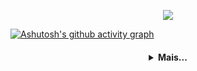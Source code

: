 <p align="center"><img src="https://readme-typing-svg.herokuapp.com/?duration=2500&center=true&lines&color=56F1F790&vCenter=true&width=500&height=40&lines=Bem+Vindo+ao+meu+reposit%C3%B3rio!!+;Nada+demais...%F0%9F%A4%B7%E2%80%8D%E2%99%82%EF%B8%8F;S%C3%B3+estudando+...%F0%9F%91%A8%E2%80%8D%F0%9F%92%BB"></a>
</p>


[![Ashutosh's github activity graph](https://activity-graph.herokuapp.com/graph?username=thomasnmarschall&bg_color=0d1117&color=9cae42&line=4dff00&point=918f94&area=true&hide_border=true)](https://github.com/ashutosh00710/github-readme-activity-graph)


<h4 align="center">
<details>
<summary>Mais...</summary>
  <br>

<p align="center">
  <a href="https://github.com/thomasnmarschall">
    <img
      align="center"
      height="150em"
      src="https://github-readme-stats.vercel.app/api?username=thomasnmarschall&show_icons=true&include_all_commits=true&count_private=true&theme=tokyonight"/>
  </a>
  <a href="https://github.com/thomasnmarschall">
    <img
      align="center"
      height="150em"
      src="https://github-readme-stats.vercel.app/api/top-langs/?username=thomasnmarschall&show_icons=true&include_all_commits=true&count_private=true&layout=compact&theme=tokyonight"/>
  </a>
</p>


<p align="center">
  <a href="https://github.com/thomasnmarschall">
    <img
      align="center"
      src="https://github-profile-trophy.vercel.app/?username=thomasnmarschall&theme=onedark&no-frame=true&row=1&&margin-w=20&no-bg=true"/>
  </a>
</a>
</p>

<p align="center">
  <a href="https://www.instagram.com/tnm_ofc/">
    <img
      align="center"
      src="https://img.shields.io/badge/Instagram-1C1C1C?style=for-the-badge&logo=instagram&logoColor=00FFFF"/>
  </a>
  <a href="https://twitter.com/Samoht_oficial">
    <img
      align="center"
      src="https://img.shields.io/badge/Twitter-1C1C1C?style=for-the-badge&logo=twitter&logoColor=00FFFF"/>
  </a>
  <a href="https://discord.com/channels/@me/515536699934375957">
    <img
      align="center"
      src="https://img.shields.io/badge/Discord-1C1C1C?style=for-the-badge&logo=discord&logoColor=00FFFF">
  </a>
  <a href="https://www.linkedin.com/in/thomas-nicolas-marschall-895084194/">
    <img
         align="center"
         src="https://img.shields.io/badge/LinkedIn-1C1C1C?style=for-the-badge&logo=linkedin&logoColor=00FFFF"
  </a>
 
</p>
<h5 align="center">@Thomasnmarschall</h5>
</details>
